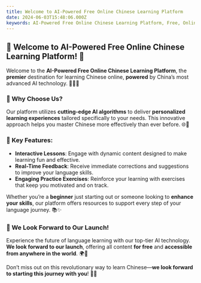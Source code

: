 ```yaml
---
title: Welcome to AI-Powered Free Online Chinese Learning Platform
date: 2024-06-03T15:48:06.000Z
keywords: AI-Powered Free Online Chinese Learning Platform, Free, Online, Chinese, Learning, Platform
---
```

## 🌟 Welcome to AI-Powered Free Online Chinese Learning Platform! 🌟

Welcome to the **AI-Powered Free Online Chinese Learning Platform**, the **premier** destination for learning Chinese online, **powered** by China’s most advanced AI technology. 🤖🇨🇳

### 🚀 Why Choose Us?

Our platform utilizes **cutting-edge AI algorithms** to deliver **personalized learning experiences** tailored specifically to your needs. This innovative approach helps you master Chinese more effectively than ever before. 🌐💬

### 🌟 Key Features:

- **Interactive Lessons**: Engage with dynamic content designed to make learning fun and effective.
- **Real-Time Feedback**: Receive immediate corrections and suggestions to improve your language skills.
- **Engaging Practice Exercises**: Reinforce your learning with exercises that keep you motivated and on track.

Whether you’re a **beginner** just starting out or someone looking to **enhance your skills**, our platform offers resources to support every step of your language journey. 📚✨

### 🎉 We Look Forward to Our Launch!

Experience the future of language learning with our top-tier AI technology. **We look forward to our launch**, offering all content **for free** and **accessible from anywhere in the world**. 🌍💪

Don’t miss out on this revolutionary way to learn Chinese—**we look forward to starting this journey with you**! 🚀🔤
